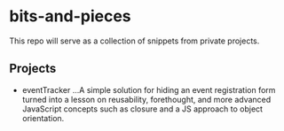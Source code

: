 # bits-and-pieces

This repo will serve as a collection of snippets from private projects.

## Projects

* eventTracker
...A simple solution for hiding an event registration form turned into a lesson on reusability, forethought, and more advanced JavaScript concepts such as closure and a JS approach to object orientation.
